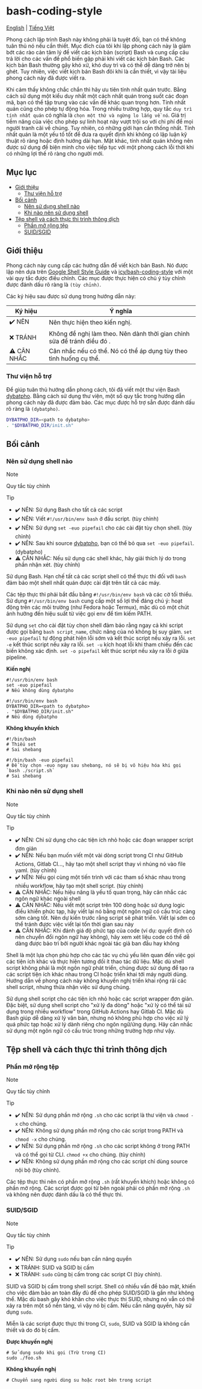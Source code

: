 <!-- vim: set nospell: -->
# bash-coding-style

[English](README.md) | [Tiếng Việt](README.vi.md)

Phong cách lập trình Bash này không phải là tuyệt đối, bạn có thể không tuân thủ nó nếu cần thiết. Mục đích của tôi khi lập phong cách này là giảm bớt các rào cản tâm lý để viết các kịch bản (script) Bash và cung cấp câu trả lời cho các vấn đề phổ biến gặp phải khi viết các kịch bản Bash. Các kịch bản Bash thường gây khó xử, khó duy trì và có thể dễ dàng trở nên bị ghét. Tuy nhiên, việc viết kịch bản Bash đôi khi là cần thiết, vì vậy tài liệu phong cách này đã được viết ra.

Khi cảm thấy không chắc chắn thì hãy ưu tiên tính nhất quán trước. Bằng cách sử dụng một kiểu duy nhất một cách nhất quán trong suốt các đoạn mã, bạn có thể tập trung vào các vấn đề khác quan trọng hơn. Tính nhất quán cũng cho phép tự động hóa. Trong nhiều trường hợp, quy tắc `duy trì tính nhất quán` có nghĩa là `chọn một thứ và ngừng lo lắng về nó`. Giá trị tiềm năng của việc cho phép sự linh hoạt này vượt trội so với chi phí để mọi người tranh cãi về chúng. Tuy nhiên, có những giới hạn cần thống nhất. Tính nhất quán là một yếu tố tốt để đưa ra quyết định khi không có lập luận kỹ thuật rõ ràng hoặc định hướng dài hạn. Mặt khác, tính nhất quán không nên được sử dụng để biện minh cho việc tiếp tục với một phong cách lỗi thời khi có những lợi thế rõ ràng cho người mới.

## Mục lục

<!-- toc -->

- [Giới thiệu](#gi%E1%BB%9Bi-thi%E1%BB%87u)
  - [Thư viện hỗ trợ](#th%C6%B0-vi%E1%BB%87n-h%E1%BB%97-tr%E1%BB%A3)
- [Bối cảnh](#b%E1%BB%91i-c%E1%BA%A3nh)
  - [Nên sử dụng shell nào](#nen-s%E1%BB%AD-d%E1%BB%A5ng-shell-nao)
  - [Khi nào nên sử dụng shell](#khi-nao-nen-s%E1%BB%AD-d%E1%BB%A5ng-shell)
- [Tệp shell và cách thực thi trình thông dịch](#t%E1%BB%87p-shell-va-cach-th%E1%BB%B1c-thi-trinh-thong-d%E1%BB%8Bch)
  - [Phần mở rộng tệp](#ph%E1%BA%A7n-m%E1%BB%9F-r%E1%BB%99ng-t%E1%BB%87p)
  - [SUID/SGID](#suidsgid)

<!-- tocstop -->

## Giới thiệu

Phong cách này cung cấp các hướng dẫn để viết kịch bản Bash. Nó được lập nên dựa trên [Google Shell Style Guide](https://google.github.io/styleguide/shellguide.html) và [icy/bash-coding-style](https://github.com/icy/bash-coding-style) với một vài quy tắc được điều chỉnh.
Các mục được thực hiện có chủ ý tùy chỉnh được đánh dấu rõ ràng là `(tùy chỉnh)`.

Các ký hiệu sau được sử dụng trong hướng dẫn này:

| Ký hiệu | Ý nghĩa |
| ------ | ------- |
| ✔️ NÊN | Nên thực hiện theo kiến nghị. |
| ❌ TRÁNH | Không đề nghị làm theo. Nên dành thời gian chỉnh sửa để tránh điều đó . |
| ⚠️ CÂN NHẮC | Cân nhắc nếu có thể. Nó có thể áp dụng tùy theo tình huống cụ thể. |

### Thư viện hỗ trợ

Để giúp tuân thủ hướng dẫn phong cách, tôi đã viết một thư viện Bash [dybatpho](https://github.com/dynamotn/dybatpho). Bằng cách sử dụng thư viện, một số quy tắc trong hướng dẫn phong cách này đã được đảm bảo. Các mục được hỗ trợ sẵn được đánh dấu rõ ràng là `(dybatpho)`.

```sh
DYBATPHO_DIR=<path to dybatpho>
. "$DYBATPHO_DIR/init.sh"
```

## Bối cảnh

### Nên sử dụng shell nào

> [!NOTE]
> Quy tắc tùy chỉnh

> [!TIP]
>
> - ✔️ NÊN: Sử dụng Bash cho tất cả các script
> - ✔️ NÊN: Viết `#!/usr/bin/env bash` ở đầu script. (tùy chỉnh)
> - ✔️ NÊN: Sử dụng `set -euo pipefail` cho các cài đặt tùy chọn shell. (tùy chỉnh)
> - ✔️ NÊN: Sau khi source [dybatpho](https://github.com/dynamotn/dybatpho), bạn có thể bỏ qua `set -euo pipefail`. (dybatpho)
> - ⚠️ CÂN NHẮC: Nếu sử dụng các shell khác, hãy giải thích lý do trong phần nhận xét. (tùy chỉnh)

Sử dụng Bash. Hạn chế tất cả các script shell có thể thực thi đối với `bash` đảm bảo một shell nhất quán được cài đặt trên tất cả các máy.

Các tệp thực thi phải bắt đầu bằng `#!/usr/bin/env bash` và các cờ tối thiểu. Sử dụng `#!/usr/bin/env bash` cung cấp một số lợi thế đáng chú ý: hoạt động trên các môi trường (như Fedora hoặc Termux), mặc dù có một chút ảnh hưởng đến hiệu suất từ việc gọi env để tìm kiếm PATH.

Sử dụng `set` cho cài đặt tùy chọn shell đảm bảo rằng ngay cả khi script được gọi bằng `bash script_name`, chức năng của nó không bị suy giảm. `set -euo pipefail` tự động phát hiện lỗi sớm và kết thúc script nếu xảy ra lỗi. `set -e` kết thúc script nếu xảy ra lỗi. `set -u` kích hoạt lỗi khi tham chiếu đến các biến không xác định. `set -o pipefail` kết thúc script nếu xảy ra lỗi ở giữa pipeline.

**Kiến nghị**

```shell
#!/usr/bin/env bash
set -euo pipefail
# Nếu không dùng dybatpho

#!/usr/bin/env bash
DYBATPHO_DIR=<path to dybatpho>
. "$DYBATPHO_DIR/init.sh"
# Nếu dùng dybatpho
```

**Không khuyến khích**

```shell
#!/bin/bash
# Thiếu set
# Sai shebang

#!/bin/bash -euo pipefail
# Để tùy chọn -euo ngay sau shebang, nó sẽ bị vô hiệu hóa khi gọi `bash ./script.sh`
# Sai shebang
```

### Khi nào nên sử dụng shell

> [!NOTE]
Quy tắc tùy chỉnh

> [!TIP]
>
> - ✔️ NÊN: Chỉ sử dụng cho các tiện ích nhỏ hoặc các đoạn wrapper script đơn giản
> - ✔️ NÊN: Nếu bạn muốn viết một vài dòng script trong CI như GitHub Actions, Gitlab CI..., hãy tạo một shell script thay vì nhúng nó vào file yaml. (tùy chỉnh)
> - ✔️ NÊN: Nếu gọi cùng một tiến trình với các tham số khác nhau trong nhiều workflow, hãy tạo một shell script. (tùy chỉnh)
> - ⚠️ CÂN NHẮC: Nếu hiệu năng là yếu tố quan trọng, hãy cân nhắc các ngôn ngữ khác ngoài shell
> - ⚠️ CÂN NHẮC: Nếu viết một script trên 100 dòng hoặc sử dụng logic điều khiển phức tạp, hãy viết lại nó bằng một ngôn ngữ có cấu trúc càng sớm càng tốt. Nên dự kiến trước rằng script sẽ phát triển. Viết lại sớm có thể tránh được việc viết lại tốn thời gian sau này
> - ⚠️ CÂN NHẮC: Khi đánh giá độ phức tạp của code (ví dụ: quyết định có nên chuyển đổi ngôn ngữ hay không), hãy xem xét liệu code có thể dễ dàng được bảo trì bởi người khác ngoài tác giả ban đầu hay không

Shell là một lựa chọn phù hợp cho các tác vụ chủ yếu liên quan đến việc gọi các tiện ích khác và thực hiện tương đối ít thao tác dữ liệu. Mặc dù shell script không phải là một ngôn ngữ phát triển, chúng được sử dụng để tạo ra các script tiện ích khác nhau trong CI hoặc triển khai tới máy người dùng. Hướng dẫn về phong cách này không khuyến nghị triển khai rộng rãi các shell script, nhưng thừa nhận việc sử dụng chúng.

Sử dụng shell script cho các tiện ích nhỏ hoặc các script wrapper đơn giản. Đặc biệt, sử dụng shell script cho "xử lý đa dòng" hoặc "xử lý có thể tái sử dụng trong nhiều workflow" trong GitHub Actions hay Gitlab CI. Mặc dù Bash giúp dễ dàng xử lý văn bản, nhưng nó không phù hợp cho việc xử lý quá phức tạp hoặc xử lý dành riêng cho ngôn ngữ/ứng dụng. Hãy cân nhắc sử dụng một ngôn ngữ có cấu trúc trong những trường hợp như vậy.

## Tệp shell và cách thực thi trình thông dịch

### Phần mở rộng tệp

> [!NOTE]
> Quy tắc tùy chỉnh

> [!TIP]
>
> - ✔️ NÊN: Sử dụng phần mở rộng `.sh` cho các script là thư viện và  `chmod -x` cho chúng.
> - ✔️ NÊN: Không sử dụng phần mở rộng cho các script trong PATH và `chmod -x` cho chúng.
> - ✔️ NÊN: Sử dụng phần mở rộng `.sh` cho các script không ở trong PATH và có thể gọi từ CLI. `chmod +x` cho chúng. (tùy chỉnh)
> - ✔️ NÊN: Không sử dụng phần mở rộng cho các script chỉ dùng source nội bộ (tùy chỉnh).

Các tệp thực thi nên có phần mở rộng `.sh` (rất khuyến khích) hoặc không có phần mở rộng. Các script được gọi từ bên ngoài phải có phần mở rộng `.sh` và không nên được đánh dấu là có thể thực thi.

### SUID/SGID

> [!NOTE]
> Quy tắc tùy chỉnh

> [!TIP]
>
> - ✔️ NÊN: Sử dụng `sudo` nếu bạn cần nâng quyền
> - ❌ TRÁNH: SUID và SGID bị cấm
> - ❌ TRÁNH: `sudo` cũng bị cấm trong các script CI (tùy chỉnh).

SUID và SGID bị cấm trong shell script. Shell có nhiều vấn đề bảo mật, khiến cho việc đảm bảo an toàn đầy đủ để cho phép SUID/SGID là gần như không thể. Mặc dù bash gây khó khăn cho việc thực thi SUID, nhưng nó vẫn có thể xảy ra trên một số nền tảng, vì vậy nó bị cấm. Nếu cần nâng quyền, hãy sử dụng `sudo`.

Miễn là các script được thực thi trong CI, `sudo`, SUID và SGID là không cần thiết và do đó bị cấm.

**Được khuyến nghị**

```shell
# Sử dụng sudo khi gọi (Trừ trong CI)
sudo ./foo.sh
```

**Không khuyến nghị**

```shell
# Chuyển sang người dùng su hoặc root bên trong script
```
